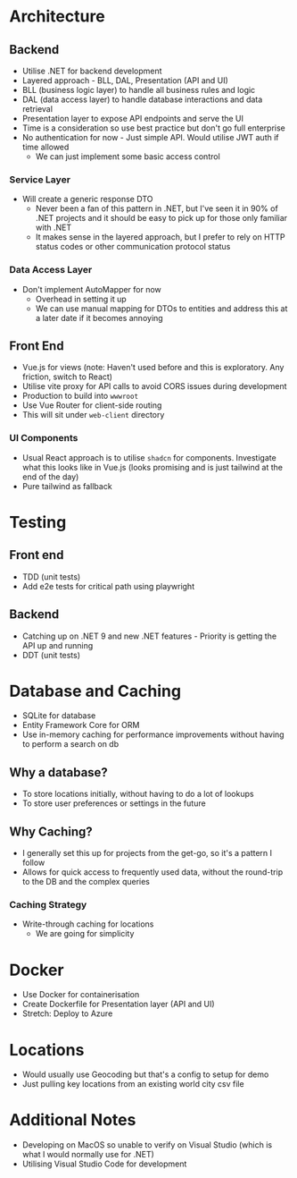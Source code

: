 # Architecture

## Backend

- Utilise .NET for backend development
- Layered approach - BLL, DAL, Presentation (API and UI)
- BLL (business logic layer) to handle all business rules and logic
- DAL (data access layer) to handle database interactions and data retrieval
- Presentation layer to expose API endpoints and serve the UI
- Time is a consideration so use best practice but don't go full enterprise
- No authentication for now - Just simple API. Would utilise JWT auth if time allowed
  - We can just implement some basic access control

### Service Layer

- Will create a generic response DTO
  - Never been a fan of this pattern in .NET, but I've seen it in 90% of .NET projects and it should be easy to pick up for those only familiar with .NET
  - It makes sense in the layered approach, but I prefer to rely on HTTP status codes or other communication protocol status


### Data Access Layer

- Don't implement AutoMapper for now
  - Overhead in setting it up 
  - We can use manual mapping for DTOs to entities and address this at a later date if it becomes annoying

## Front End

- Vue.js for views (note: Haven't used before and this is exploratory. Any friction, switch to React)
- Utilise vite proxy for API calls to avoid CORS issues during development
- Production to build into `wwwroot`
- Use Vue Router for client-side routing
- This will sit under `web-client` directory

### UI Components

- Usual React approach is to utilise `shadcn` for components. Investigate what this looks like in Vue.js (looks promising and is just tailwind at the end of the day)
- Pure tailwind as fallback

# Testing

## Front end

- TDD (unit tests)
- Add e2e tests for critical path using playwright

## Backend

- Catching up on .NET 9 and new .NET features - Priority is getting the API up and running
- DDT (unit tests)

# Database and Caching

- SQLite for database 
- Entity Framework Core for ORM
- Use in-memory caching for performance improvements without having to perform a search on db

## Why a database?

- To store locations initially, without having to do a lot of lookups
- To store user preferences or settings in the future

## Why Caching?

- I generally set this up for projects from the get-go, so it's a pattern I follow
- Allows for quick access to frequently used data, without the round-trip to the DB and the complex queries

### Caching Strategy

- Write-through caching for locations
  - We are going for simplicity

# Docker

- Use Docker for containerisation
- Create Dockerfile for Presentation layer (API and UI)
- Stretch: Deploy to Azure

# Locations

- Would usually use Geocoding but that's a config to setup for demo
- Just pulling key locations from an existing world city csv file

# Additional Notes

- Developing on MacOS so unable to verify on Visual Studio (which is what I would normally use for .NET)
- Utilising Visual Studio Code for development
